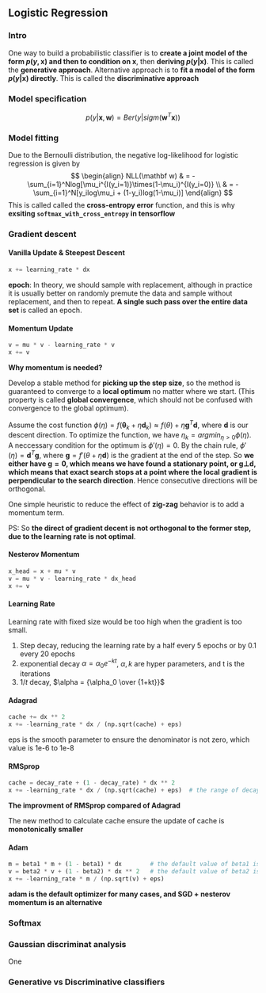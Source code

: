 ## Logistic Regression

### Intro

One way to build a probabilistic classifier is to **create a joint model of the form $p(y, \mathbf x)$ and then to condition on $\mathbf x$**, then **deriving $p(y|\mathbf x)$**. This is called the **generative approach**. Alternative approach is to **fit a model of the form $p(y|\mathbf x)$ directly**. This is called the **discriminative approach**

### Model specification

$$
p(y|\mathbf x, \mathbf w) = Ber(y|sigm(\mathbf w^T \mathbf x))
$$

### Model fitting

Due to the Bernoulli distribution, the negative log-likelihood for logistic regression is given by
$$
\begin{align} NLL(\mathbf w) & = -\sum_{i=1}^Nlog[\mu_i^{I(y_i=1)}\times(1-\mu_i)^{I(y_i=0)} \\ & = -\sum_{i=1}^N[y_ilog\mu_i + (1-y_i)log(1-\mu_i)]
\end{align}
$$
This is called called the **cross-entropy error** function, and this is why **exsiting `softmax_with_cross_entropy` in tensorflow**

### Gradient descent

#### Vanilla Update & Steepest Descent

```python
x += learning_rate * dx
```

**epoch**: In theory, we should sample with replacement, although in practice it is usually better on randomly premute the data and sample without replacement, and then to repeat. **A single such pass over the entire data set** is called an epoch.

#### Momentum Update

```python
v = mu * v - learning_rate * v
x += v
```

**Why momentum is needed?**

Develop a stable method for **picking up the step size**, so the method is guaranteed to converge to a **local optimum** no matter where we start. (This property is called **global convergence**, which should not be confused with convergence to the global optimum). 

Assume the cost function $\phi(\eta) = f(\mathbf  \theta_k + \eta\mathbf d_k) \approx f(\theta) + \eta\mathbf g^T \mathbf d$, where $\mathbf d$ is our descent direction. To optimize the function, we have $\eta_k = argmin_{\eta > 0} \phi(\eta)$. A neccessary condition for the optimum is $\phi'(\eta) = 0$. By the chain rule, $\phi'(\eta) = \mathbf d^T \mathbf g$, where $\mathbf g = f'(\theta + \eta \mathbf d)$ is the gradient at the end of the step. So **we either have $\mathbf g = \mathbf 0$, which means we have found a stationary point, or $\mathbf g \bot \mathbf d$, which means that exact search stops at a point where the local gradient is perpendicular to the search direction**. Hence consecutive directions will be orthogonal.

One simple heuristic to reduce the effect of  **zig-zag** behavior is to add a momentum term. 

PS: So **the direct of gradient decent is not orthogonal to the former step, due to the learning rate is not optimal**.

#### Nesterov Momentum

```python
x_head = x + mu * v
v = mu * v - learning_rate * dx_head
x += v
```

#### Learning Rate

Learning rate with fixed size would be too high when the gradient is too small. 

1. Step decay, reducing the learning rate by a half every 5 epochs or by 0.1 every 20 epochs
2. exponential decay $\alpha = \alpha_0e^{-kt}$, $\alpha, k$ are hyper parameters, and t is the iterations
3. $1 / t$ decay, $\alpha = {\alpha_0 \over {1+kt}}$ 

#### Adagrad

```python
cache += dx ** 2
x += -learning_rate * dx / (np.sqrt(cache) + eps)
```

eps is the smooth parameter to ensure the denominator is not zero, which value is 1e-6 to 1e-8

#### RMSprop

```python
cache = decay_rate + (1 - decay_rate) * dx ** 2
x += -learning_rate * dx / (np.sqrt(cache) + eps)  # the range of decay_rate is [0.9, 0.99, 0.999] 
```

**The improvment of RMSprop compared of Adagrad**

The new method to calculate cache ensure the update of cache is **monotonically smaller**

#### Adam

```python
m = beta1 * m + (1 - beta1) * dx		# the default value of beta1 is 0.9
v = beta2 * v + (1 - beta2) * dx ** 2   # the default value of beta2 is 0.999
x += -learning_rate * m / (np.sqrt(v) + eps)
```

**adam is the default optimizer for many cases, and SGD + nesterov momentum is an alternative**

### Softmax

### Gaussian discriminat analysis

One

### Generative vs Discriminative classifiers 


